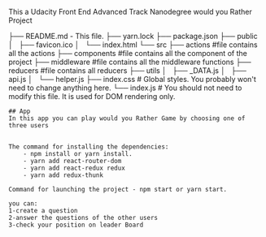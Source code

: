 This a Udacity Front End Advanced Track Nanodegree would you Rather Project


├── README.md - This file.
├── yarn.lock
├── package.json 
├── public
│   ├── favicon.ico 
│   └── index.html 
└── src
    ├── actions #file contains all the actions
    ├── components #file contains all the component of the project
    ├── middleware #file contains all the middleware functions
    ├── reducers #file contains all reducers
    ├── utils
    │   ├── _DATA.js
    │   ├── api.js
    │   └── helper.js
    ├── index.css # Global styles. You probably won't need to change anything here.
    └── index.js # You should not need to modify this file. It is used for DOM rendering only.
```
## App
In this app you can play would you Rather Game by choosing one of three users


The command for installing the dependencies:
	- npm install or yarn install.
	- yarn add react-router-dom
	- yarn add react-redux redux
	- yarn add redux-thunk

Command for launching the project - npm start or yarn start.

you can:
1-create a question
2-answer the questions of the other users
3-check your position on leader Board